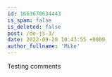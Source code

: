 ```yaml
---
id: 1663670634443
is_spam: false
is_deleted: false
post: /de-js-3/
date: 2022-09-20 10:43:55 +0000
author_fullname: 'Mike'
---
```


Testing comments
